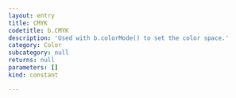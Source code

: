 ```yaml
---
layout: entry
title: CMYK
codetitle: b.CMYK
description: 'Used with b.colorMode() to set the color space.'
category: Color
subcategory: null
returns: null
parameters: []
kind: constant

---
```

